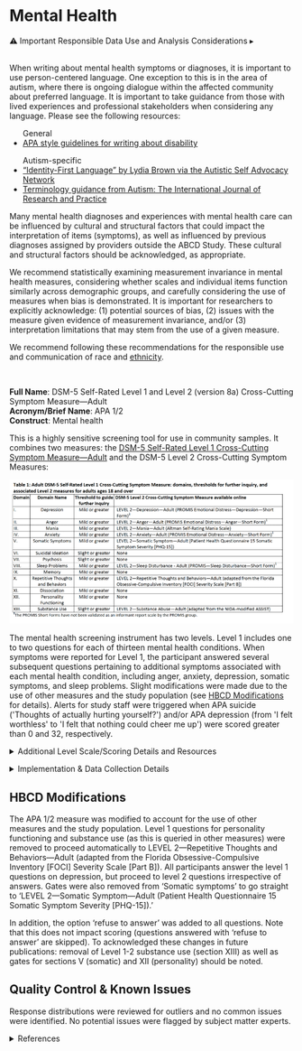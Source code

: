# Mental Health

<div id="alert-banner" class="alert-banner" onclick="toggleCollapse(this)">
  <span>
    <span class="emoji">&#9888;</span>
    <span class="text">Important Responsible Data Use and Analysis Considerations</span>
  </span>
  <span class="arrow">▸</span>
</div>
<div class="collapsible-content">
<br>
<p>When writing about mental health symptoms or diagnoses, it is important to use person-centered language. One exception to this is in the area of autism, where there is ongoing dialogue within the affected community about preferred language. It is important to take guidance from those with lived experiences and professional stakeholders when considering any language. Please see the following resources:</p> 
<ul>
General
<li><a href="https://apastyle.apa.org/style-grammar-guidelines/bias-free-language/disability">APA style guidelines for writing about disability</a></li>
</ul>
<ul>
Autism-specific
<li><a href="https://autisticadvocacy.org/about-asan/identity-first-language/">“Identity-First Language” by Lydia Brown via the Autistic Self Advocacy Network</a></li>
<li><a href="https://journals.sagepub.com/pb-assets/cmscontent/AUT/Autism-terminology-guidance-2021-1626860796.pdf">Terminology guidance from Autism: The International Journal of Research and Practice</a></li>
</ul>

<p>Many mental health diagnoses and experiences with mental health care can be influenced by cultural and structural factors that could impact the interpretation of items (symptoms), as well as influenced by previous diagnoses assigned by providers outside the ABCD Study. These cultural and structural factors should be acknowledged, as appropriate.</p>

<p>We recommend statistically examining measurement invariance in mental health measures, considering whether scales and individual items function similarly across demographic groups, and carefully considering the use of measures when bias is demonstrated. It is important for researchers to explicitly acknowledge: (1) potential sources of bias, (2) issues with the measure given evidence of measurement invariance, and/or (3) interpretation limitations that may stem from the use of a given measure.</p>

<p>We recommend following these recommendations for the responsible use and communication of race and <a href="https://www.nature.com/articles/s41593-024-01608-4">ethnicity</a>.</p>
</div><br>


**Full Name**: DSM-5 Self-Rated Level 1 and Level 2 (version 8a) Cross-Cutting Symptom Measure—Adult   
**Acronym/Brief Name**: APA 1/2  
**Construct**: Mental health   
     
This is a highly sensitive screening tool for use in community samples. It combines two measures: the [DSM-5 Self-Rated Level 1 Cross-Cutting Symptom Measure—Adult](https://www.psychiatry.org/getmedia/e0b4b299-95b3-407b-b8c2-caa871ca218d/APA-DSM5TR-Level1MeasureAdult.pdf) and the DSM-5 Level 2 Cross-Cutting Symptom Measures:

![](images/DSM-5Level2Cross-CuttingSymptomMeasures.png)

The mental health screening instrument has two levels. Level 1 includes one to two questions for each of thirteen mental health conditions. When symptoms were reported for Level 1, the participant answered several subsequent questions pertaining to additional symptoms associated with each mental health condition, including anger, anxiety, depression, somatic symptoms, and sleep problems. Slight modifications were made due to the use of other measures and the study population (see [HBCD Modifications](#hbcd-modifications) for details). Alerts for study staff were triggered when APA suicide ('Thoughts of actually hurting yourself?') and/or APA depression (from 'I felt worthless' to 'I felt that nothing could cheer me up') were scored greater than 0 and 32, respectively.

<p>
<details>
<summary>Additional Level Scale/Scoring Details and Resources</summary>
<br>
<ul>
<li><a href="https://www.psychiatry.org/getmedia/e0b4b299-95b3-407b-b8c2-caa871ca218d/APA-DSM5TR-Level1MeasureAdult.pdf">Level 1 scoring</a></li>
<li><a href="https://www.google.com/url?sa=t&amp;source=web&amp;rct=j&amp;opi=89978449&amp;url=https://www.phenxtoolkit.org/toolkit_content/supplemental_info/psychiatric/measures/07_Depressed_Mood.doc&amp;ved=2ahUKEwjyl8-7t_-IAxW7H0QIHcyBJTEQFnoECC8QAQ&amp;usg=AOvVaw1dPWhSyXkbVCQ3BgmjwAtC">Promis 8a Level 2 depression: The PROMIS Short Form v1.0 - Depression 8a</a> questionnaire includes 8 questions related to depressed mood in the past 7 days. Each question is rated on a five-point scale from 1=Never to 5=Always.  </li>
<li><a href="https://heal.nih.gov/files/CDEs/2024-07/promis-sleep-disturbance-8a-crf.pdf">Promis 8a Level 2 Sleep Disturbance: The PROMIS Short Form v1.0-Sleep Disturbance 8a</a> questionnaire includes 8 questions related to sleep in the past 7 days. Each question is based on a five-point scale with the first question being from 1=Very Poor to 5=Very Good and the following seven questions on a five point scale from 1=Not at all and 5=Very Much with a few of the items reverse scored. See information on scoring <a href="https://www.healthmeasures.net/images/PROMIS/manuals/Scoring_Manual_Only/PROMIS_Sleep_Scoring_Manual.pdf">here</a></li>
<li><a href="https://www.psychiatry.org/psychiatrists/practice/dsm/educational-resources/assessment-measures">All other Level 2 measures (except depression and sleep)</a></li>
<li>The <a href="https://www.psychiatry.org/File%20Library/Psychiatrists/Practice/DSM/APA_DSM5_The-Personality-Inventory-For-DSM-5-Brief-Form-Adult.pdf">Personality Inventory for DSM-5 Brief</a> assesses 5 personality trait domains including negative affect, detachment, antagonism, disinhibition, and psychoticism, with each trait domain consisting of 5 items.</li>
</ul>
</details>
</p>

<details>
<summary>Implementation & Data Collection Details</summary>
<ul>
<li><b>Method of Administration</b>: self-administered in person or remote </li>
<li><b>REDCap Form Name</b>: APA Level 1/2 </li>
<li><b>Spanish Translation</b>: Translated for HBCD by BURG </li>
<li><b>Child Specific/Unspecific Form</b>: Child Unspecific </li>
<li><b>Respondent:</b> pregnant person/person who gave birth/primary caregiver </li>
<li><b>Visits</b>:  V01, V02, V03 </li>
<li><b>Estimated length of time for completion</b>: 5 minutes</li>
</ul>
</details>

## HBCD Modifications
The APA 1/2 measure was modified to account for the use of other measures and the study population. Level 1 questions for personality functioning and substance use (as this is queried in other measures) were removed to proceed automatically to LEVEL 2—Repetitive Thoughts and Behaviors—Adult (adapted from the Florida Obsessive-Compulsive Inventory [FOCI] Severity Scale [Part B]). All participants answer the level 1 questions on depression, but proceed to level 2 questions irrespective of answers. Gates were also removed from ‘Somatic symptoms’ to go straight to ‘LEVEL 2—Somatic Symptom—Adult (Patient Health Questionnaire 15 Somatic Symptom Severity [PHQ-15]).’

In addition, the option ‘refuse to answer’ was added to all questions. Note that this does not impact scoring (questions answered with ‘refuse to answer’ are skipped). To acknowledged these changes in future publications: removal of Level 1-2 substance use (section XIII) as well as gates for sections V (somatic) and XII (personality) should be noted.

## Quality Control & Known Issues 
Response distributions were reviewed for outliers and no common issues were identified. No potential issues were flagged by subject matter experts.

<details class="collapsible references">
  <summary class="references">References</summary>
 <ul>
<p>Doss, R. A., &amp; Lowmaster, S. E. (2022). Validation of the DSM-5 Level 1 Cross-Cutting Symptom Measure in a Community  Sample. <em>Psychiatry Research</em>, <em>318</em>, 114935. <a href="https://doi.org/10.1016/j.psychres.2022.114935">https://doi.org/10.1016/j.psychres.2022.114935</a></p>
<p>Roche, M. J., Pincus, A. L., &amp; Cole, P. E. (2019). Linking dimensions and dynamics in psychopathology research: An example using DSM-5 instruments. <em>Journal of Research in Personality</em>, <em>82</em>, 103852. <a href="https://doi.org/https://doi.org/10.1016/j.jrp.2019.103852">https://doi.org/https://doi.org/10.1016/j.jrp.2019.103852</a></p>
</ul>
</details>